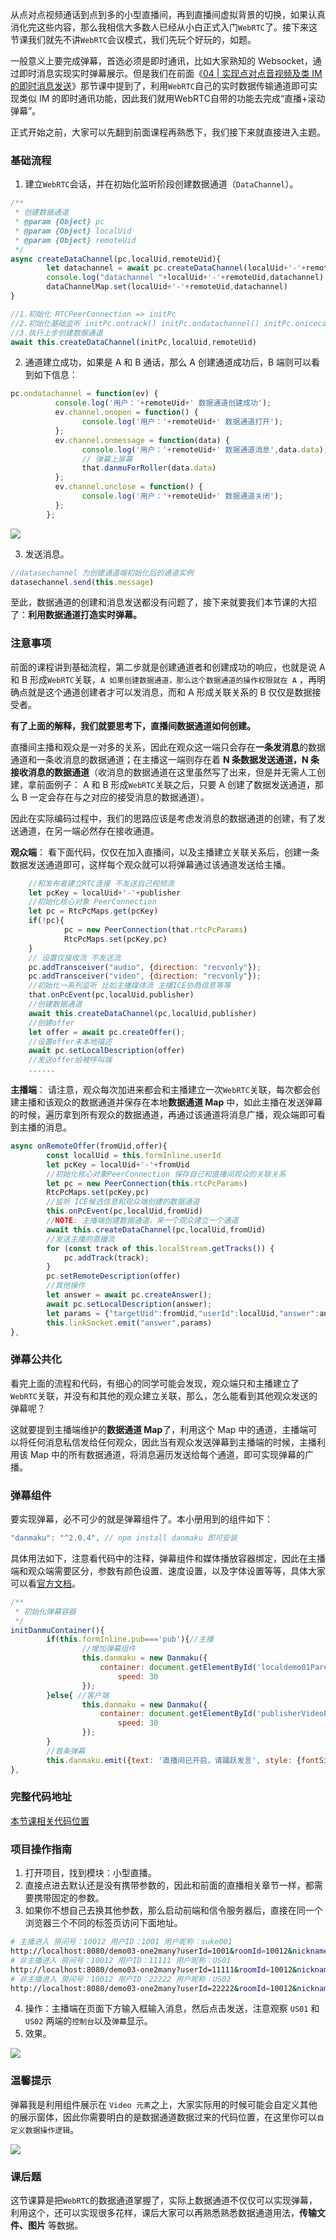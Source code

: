 从点对点视频通话到点到多的小型直播间，再到直播间虚拟背景的切换，如果认真消化完这些内容，那么我相信大多数人已经从小白正式入门`WebRTC`了。接下来这节课我们就先不讲`WebRTC`会议模式，我们先玩个好玩的，如题。

一般意义上要完成弹幕，首选必须是即时通讯，比如大家熟知的 Websocket，通过即时消息实现实时弹幕展示。但是我们在前面《[04 | 实现点对点音视频及类 IM 的即时消息发送](https://juejin.cn/book/7168418382318927880/section/7172117235333824520)》那节课中提到了，利用`WebRTC`自己的实时数据传输通道即可实现类似 IM 的即时通讯功能，因此我们就用WebRTC自带的功能去完成“直播+滚动弹幕”。

正式开始之前，大家可以先翻到前面课程再熟悉下，我们接下来就直接进入主题。

### 基础流程

1. 建立`WebRTC`会话，并在初始化监听阶段创建数据通道（`DataChannel`）。
```js
/**
 * 创建数据通道
 * @param {Object} pc
 * @param {Object} localUid
 * @param {Object} remoteUid
 */
async createDataChannel(pc,localUid,remoteUid){
        let datachannel = await pc.createDataChannel(localUid+'-'+remoteUid);
        console.log("datachannel "+localUid+'-'+remoteUid,datachannel)
        dataChannelMap.set(localUid+'-'+remoteUid,datachannel)
}

//1.初始化 RTCPeerConnection => initPc
//2.初始化基础监听 initPc.ontrack() initPc.ondatachannel() initPc.onicecandidate()
//3.执行上步创建数据通道
await this.createDataChannel(initPc,localUid,remoteUid)
```

2. 通道建立成功，如果是 A 和 B 通话，那么 A 创建通道成功后，B 端则可以看到如下信息：
```js
pc.ondatachannel = function(ev) {
          console.log('用户：'+remoteUid+' 数据通道创建成功');
          ev.channel.onopen = function() {
                console.log('用户：'+remoteUid+' 数据通道打开');
          };
          ev.channel.onmessage = function(data) {
                console.log('用户：'+remoteUid+' 数据通道消息',data.data);
                // 弹幕上屏幕
                that.danmuForRoller(data.data)
          };
          ev.channel.onclose = function() {
                console.log('用户：'+remoteUid+' 数据通道关闭');
          };
        };
```

![](https://p3-juejin.byteimg.com/tos-cn-i-k3u1fbpfcp/16702f9698d24f7bbc1b906c33ff1dae~tplv-k3u1fbpfcp-jj-mark:3024:0:0:0:q75.awebp)

3. 发送消息。
```js
//datasechannel 为创建通道端初始化后的通道实例
datasechannel.send(this.message)
```

至此，数据通道的创建和消息发送都没有问题了，接下来就要我们本节课的大招了：**利用数据通道打造实时弹幕。**

### 注意事项

前面的课程讲到基础流程，第二步就是创建通道者和创建成功的响应，也就是说 A 和 B 形成`WebRTC`关联，`A 如果创建数据通道，那么这个数据通道的操作权限就在 A` ，再明确点就是这个通道创建者才可以发消息，而和 A 形成关联关系的 B 仅仅是数据接受者。

**有了上面的解释，我们就要思考下，直播间数据通道如何创建。**

直播间主播和观众是一对多的关系，因此在观众这一端只会存在**一条发消息**的数据通道和一条收消息的数据通道；在主播这一端则存在着 **N 条数据发送通道，N 条接收消息的数据通道**（收消息的数据通道在这里虽然写了出来，但是并无需人工创建，拿前面例子： A 和 B 形成`WebRTC`关联之后，只要 A 创建了数据发送通道，那么 B 一定会存在与之对应的接受消息的数据通道）。

因此在实际编码过程中，我们的思路应该是考虑发消息的数据通道的创建，有了发送通道，在另一端必然存在接收通道。

**观众端**： 看下面代码，仅仅在加入直播间，以及主播建立关联关系后，创建一条数据发送通道即可，这样每个观众就可以将弹幕通过该通道发送给主播。
```js
    //和发布者建立RTC连接 不发送自己视频流
    let pcKey = localUid+'-'+publisher
    //初始化核心对象 PeerConnection 
    let pc = RtcPcMaps.get(pcKey)
    if(!pc){
            pc = new PeerConnection(that.rtcPcParams)
            RtcPcMaps.set(pcKey,pc)
    }
    // 设置仅接收流 不发送流
    pc.addTransceiver("audio", {direction: "recvonly"});
    pc.addTransceiver("video", {direction: "recvonly"});
    //初始化一系列监听 比如主播媒体流 主播ICE协商信息等等
    that.onPcEvent(pc,localUid,publisher)
    //创建数据通道
    await this.createDataChannel(pc,localUid,publisher)
    //创建offer
    let offer = await pc.createOffer();
    //设置offer未本地描述
    await pc.setLocalDescription(offer)
    //发送offer给被呼叫端
    ......
```

**主播端**： 请注意，观众每次加进来都会和主播建立一次`WebRTC`关联，每次都会创建主播和该观众的数据通道并保存在本地**数据通道 Map** 中，如此主播在发送弹幕的时候，遍历拿到所有观众的数据通道，再通过该通道将消息广播，观众端即可看到主播的消息。
```js
async onRemoteOffer(fromUid,offer){
        const localUid = this.formInline.userId
        let pcKey = localUid+'-'+fromUid
        //初始化核心对象PeerConnection 保存自己和直播间观众的关联关系
        let pc = new PeerConnection(this.rtcPcParams)
        RtcPcMaps.set(pcKey,pc)
        //监听 ICE候选信息和观众端创建的数据通道
        this.onPcEvent(pc,localUid,fromUid)
        //NOTE: 主播端创建数据通道，来一个观众建立一个通道
        await this.createDataChannel(pc,localUid,fromUid)
        //发送主播的直播流
        for (const track of this.localStream.getTracks()) {
            pc.addTrack(track);
        }
        pc.setRemoteDescription(offer)
        //其他操作
        let answer = await pc.createAnswer();
        await pc.setLocalDescription(answer);
        let params = {"targetUid":fromUid,"userId":localUid,"answer":answer}
        this.linkSocket.emit("answer",params)
},
```

### 弹幕公共化

看完上面的流程和代码，有细心的同学可能会发现，观众端只和主播建立了`WebRTC`关联，并没有和其他的观众建立关联，那么，怎么能看到其他观众发送的弹幕呢？

这就要提到主播端维护的**数据通道 Map**了，利用这个 Map 中的通道，主播端可以将任何消息私信发给任何观众，因此当有观众发送弹幕到主播端的时候，主播利用该 Map 中的所有数据通道，将消息遍历发送给每个通道，即可实现弹幕的广播。

### 弹幕组件

要实现弹幕，必不可少的就是弹幕组件了。本小册用到的组件如下：
```js
"danmaku": "^2.0.4", // npm install danmaku 即可安装
```

具体用法如下，注意看代码中的注释，弹幕组件和媒体播放容器绑定，因此在主播端和观众端需要区分，参数有颜色设置、速度设置，以及字体设置等等，具体大家可以看[官方文档](https://github.com/weizhenye/Danmaku)。
```js
/**
 * 初始化弹幕容器
 */
initDanmuContainer(){
        if(this.formInline.pub==='pub'){//主播
                //增加弹幕组件
                this.danmaku = new Danmaku({
                    container: document.getElementById('localdemo01Parent'),
                        speed: 30
                });
        }else{ //客户端
                this.danmaku = new Danmaku({
                    container: document.getElementById('publisherVideoParent'),
                        speed: 30
                });
        }
        //首条弹幕
        this.danmaku.emit({text: '直播间已开启，请踊跃发言', style: {fontSize: '20px',color: '#ff5500'}})
},
```

### 完整代码地址

[本节课相关代码位置](https://github.com/wangsrGit119/suke-webrtc-course/blob/main/webrtc-link-demo/src/views/demo03-one2many.vue)

### 项目操作指南

1. 打开项目，找到模块：小型直播。
2. 直接点进去默认还是没有携带参数的，因此和前面的直播相关章节一样，都需要携带固定的参数。
3. 如果你不想自己去换其他参数，那么启动前端和信令服务器后，直接在同一个浏览器三个不同的标签页访问下面地址。
```bash
# 主播进入 房间号：10012 用户ID：1001 用户昵称：suke001
http://localhost:8080/demo03-one2many?userId=1001&roomId=10012&nickname=suke001&pub=pub
# 非主播进入 房间号：10012 用户ID：11111 用户昵称：US01
http://localhost:8080/demo03-one2many?userId=11111&roomId=10012&nickname=US01
# 非主播进入 房间号：10012 用户ID：22222 用户昵称：US02
http://localhost:8080/demo03-one2many?userId=22222&roomId=10012&nickname=US02
```

4. 操作：主播端在页面下方输入框输入消息，然后点击发送，注意观察 `US01` 和 `US02` 两端的`控制台`以及`弹幕`显示。
5. 效果。

![](https://p3-juejin.byteimg.com/tos-cn-i-k3u1fbpfcp/292c19f92a0643a7b666fd1e5b01625e~tplv-k3u1fbpfcp-jj-mark:3024:0:0:0:q75.awebp)

### 温馨提示

弹幕我是利用组件展示在 `Video 元素`之上，大家实际用的时候可能会自定义其他的展示窗体，因此你需要明白的是数据通道数据过来的代码位置，在这里你可以`自定义数据操作逻辑`。

![](https://p3-juejin.byteimg.com/tos-cn-i-k3u1fbpfcp/f871804753ef4328ae9f76bc0a01a001~tplv-k3u1fbpfcp-jj-mark:3024:0:0:0:q75.awebp)

### 课后题

这节课算是把`WebRTC`的数据通道掌握了，实际上数据通道不仅仅可以实现弹幕，利用这个，还可以实现很多花样，课后大家可以再熟悉熟悉数据通道用法，**传输文件、图片** 等数据。